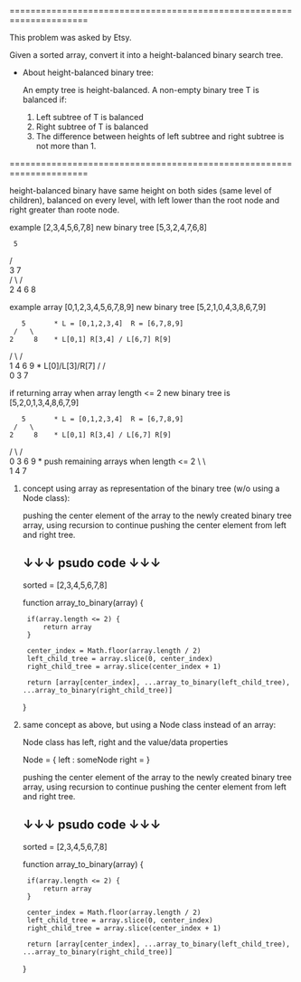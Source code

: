 =====================================================================

This problem was asked by Etsy.

Given a sorted array, convert it into a height-balanced binary search tree.


* About height-balanced binary tree:

    An empty tree is height-balanced. A non-empty binary tree T is balanced if:
    1) Left subtree of T is balanced
    2) Right subtree of T is balanced
    3) The difference between heights of left subtree and right subtree is not more than 1. 

=====================================================================

height-balanced binary have same height on both sides (same level of children), balanced on every level, with left lower than the root node and right greater than roote node.  

example [2,3,4,5,6,7,8] 
new binary tree [5,3,2,4,7,6,8]

     5
   /   \
  3     7   
 / \   / \
2   4 6   8

example array [0,1,2,3,4,5,6,7,8,9] 
new binary tree [5,2,1,0,4,3,8,6,7,9]  

       5       * L = [0,1,2,3,4]  R = [6,7,8,9]
     /   \
    2     8    * L[0,1] R[3,4] / L[6,7] R[9]
   / \   / \
  1  4   6  9  * L[0]/L[3]/R[7]
 /   /    \
0   3      7

if returning array when array length <= 2
new binary tree is [5,2,0,1,3,4,8,6,7,9]

       5       * L = [0,1,2,3,4]  R = [6,7,8,9]
     /   \
    2     8    * L[0,1] R[3,4] / L[6,7] R[9]
   / \   / \
  0  3   6  9  * push remaining arrays when length <= 2
   \  \   \
    1  4   7



1. concept using array as representation of the binary tree (w/o using a Node class):

    pushing the center element of the array to the newly created binary tree array, using recursion to continue pushing the center element from left and right tree.  


    ↓↓↓   psudo code   ↓↓↓
    ----------------------


    sorted = [2,3,4,5,6,7,8]

    function array_to_binary(array) {

        if(array.length <= 2) {
            return array
        }

        center_index = Math.floor(array.length / 2)
        left_child_tree = array.slice(0, center_index)
        right_child_tree = array.slice(center_index + 1)

        return [array[center_index], ...array_to_binary(left_child_tree), ...array_to_binary(right_child_tree)]
    }

2. same concept as above, but using a Node class instead of an array:

    Node class has left, right and the value/data properties

    Node  = {
        left : someNode
        right = 
    }

    pushing the center element of the array to the newly created binary tree array, using recursion to continue pushing the center element from left and right tree.  

    ↓↓↓   psudo code   ↓↓↓
    ----------------------


    sorted = [2,3,4,5,6,7,8]

    function array_to_binary(array) {

        if(array.length <= 2) {
            return array
        }

        center_index = Math.floor(array.length / 2)
        left_child_tree = array.slice(0, center_index)
        right_child_tree = array.slice(center_index + 1)

        return [array[center_index], ...array_to_binary(left_child_tree), ...array_to_binary(right_child_tree)]
        
    }


